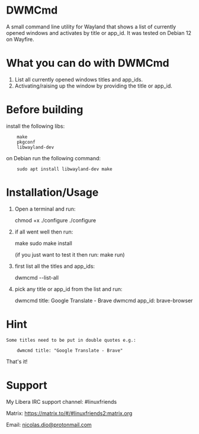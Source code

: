 # DWMCmd
A small command line utility for Wayland that shows a list of currently opened windows and activates by title or app_id.
It was tested on Debian 12 on Wayfire.

# What you can do with DWMCmd
   1. List all currently opened windows titles and app_ids.
   2. Activating/raising up the window by providing the title or app_id.

# Before building
   install the following libs:

		make
		pkgconf
		libwayland-dev

   on Debian run the following command:

		sudo apt install libwayland-dev make

# Installation/Usage
  1. Open a terminal and run:

		chmod +x ./configure
		./configure

  2. if all went well then run:

		make
		sudo make install
		 
		(if you just want to test it then run: make run)

  3. first list all the titles and app_ids:
  
		dwmcmd --list-all

  4. pick any title or app_id from the list and run:

		dwmcmd title: Google Translate - Brave
		dwmcmd app_id: brave-browser

# Hint
	Some titles need to be put in double quotes e.g.:

		dwmcmd title: "Google Translate - Brave"

That's it!

# Support

   My Libera IRC support channel: #linuxfriends

   Matrix: https://matrix.to/#/#linuxfriends2:matrix.org

   Email: nicolas.dio@protonmail.com
